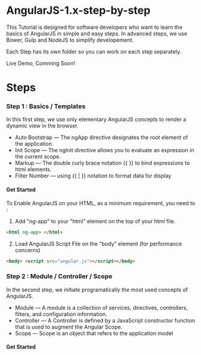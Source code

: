 # AngularJS-1.x-step-by-step
This Tutorial is designed for software developers who want to learn the basics of AngularJS in simple and easy steps. In advanced steps, we use Bower, Gulp and NodeJS to simplify developement.

Each Step has its own folder so you can work on each step separately.

Live Demo, Comming Soon!

# Steps

### Step 1 : Basics / Templates

In this first step, we use only elementary AngularJS concepts to render a dynamic view in the browser.

* Auto Bootstrap — The ngApp directive designates the root element of the application.
* Init Scope — The ngInit directive allows you to evaluate an expression in the current scope.   
* Markup — The double curly brace notation {{ }} to bind expressions to html elements.
* Filter Number — using {{ | }} notation to format data for display

#### Get Started

To Enable AngularJS on your HTML, as a minimum requirement,  you need to :

1.  Add "ng-app" to your "html" element on the top of your html file.
```html
<html ng-app> </html>
```
2.  Load AngularJS Script File on the "body" element (for performance concerns)
```html
<body> <script src="angular.js"></script></body>
```
### Step 2 : Module / Controller / Scope
In the second step, we initiate programatically the most used concepts of AngularJS.

* Module — A module is a collection of services, directives, controllers, filters, and configuration information.
* Controller — A Controller is defined by a JavaScript constructor function that is used to augment the Angular Scope.
* Scope — Scope is an object that refers to the application model

#### Get Started




